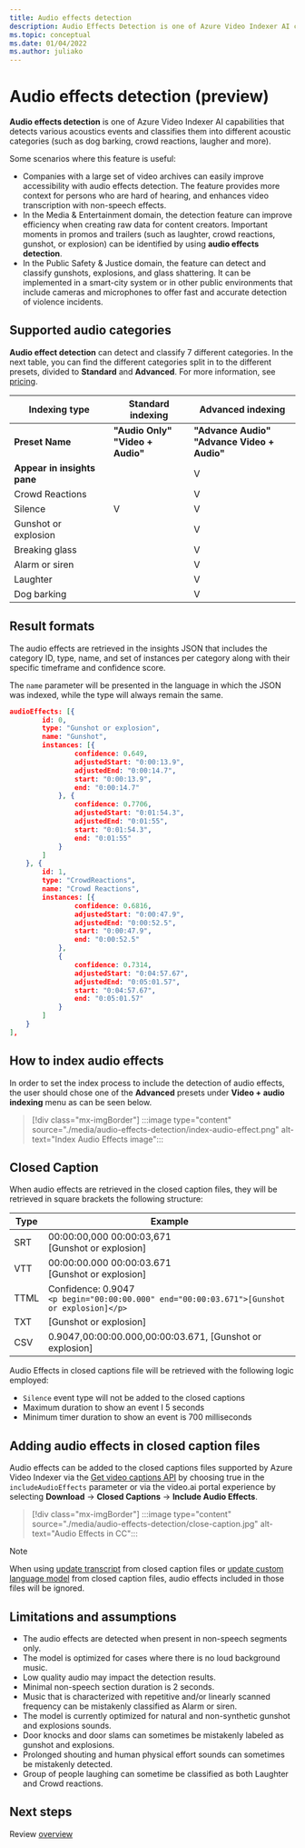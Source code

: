 ```yaml
---
title: Audio effects detection  
description: Audio Effects Detection is one of Azure Video Indexer AI capabilities that detects various acoustics events and classifies them into different acoustic categories (for example, gunshot, screaming, crowd reaction and more).
ms.topic: conceptual
ms.date: 01/04/2022
ms.author: juliako
---
```


# Audio effects detection (preview)

**Audio effects detection** is one of Azure Video Indexer AI capabilities that detects various acoustics events and classifies them into different acoustic categories (such as dog barking, crowd reactions, laugher and more).

Some scenarios where this feature is useful:

- Companies with a large set of video archives can easily improve accessibility with audio effects detection. The feature provides more context for persons who are hard of hearing, and enhances video transcription with non-speech effects.
- In the Media & Entertainment domain, the detection feature can improve efficiency when creating raw data for content creators. Important moments in promos and trailers (such as laughter, crowd reactions, gunshot, or explosion) can be identified by using **audio effects detection**.
- In the Public Safety & Justice domain, the feature can detect and classify gunshots, explosions, and glass shattering. It can be implemented in a smart-city system or in other public environments that include cameras and microphones to offer fast and accurate detection of violence incidents. 

## Supported audio categories  

**Audio effect detection** can detect and classify 7 different categories. In the next table, you can find the different categories split in to the different presets, divided to **Standard** and **Advanced**. For more information, see [pricing](https://azure.microsoft.com/pricing/details/azure/media-services/).

|Indexing type |Standard indexing| Advanced indexing|
|---|---|---|
|**Preset Name** |**"Audio Only"** <br/>**"Video + Audio"** |**"Advance Audio"**<br/> **"Advance Video + Audio"**|
|**Appear in insights pane**|| V|
| Crowd Reactions || V|
| Silence| V| V|
| Gunshot or explosion ||V |
| Breaking glass ||V|
| Alarm or siren|| V |
| Laughter|| V |
| Dog barking|| V|

## Result formats

The audio effects are retrieved in the insights JSON that includes the category ID, type, name, and set of instances per category along with their specific timeframe and confidence score.

The `name` parameter will be presented in the language in which the JSON was indexed, while the type will always remain the same.

```json
audioEffects: [{
        id: 0,
        type: "Gunshot or explosion",
        name: "Gunshot",
        instances: [{
                confidence: 0.649,
                adjustedStart: "0:00:13.9",
                adjustedEnd: "0:00:14.7",
                start: "0:00:13.9",
                end: "0:00:14.7"
            }, {
                confidence: 0.7706,
                adjustedStart: "0:01:54.3",
                adjustedEnd: "0:01:55",
                start: "0:01:54.3",
                end: "0:01:55"
            }
        ]
    }, {
        id: 1,
        type: "CrowdReactions",
        name: "Crowd Reactions",
        instances: [{
                confidence: 0.6816,
                adjustedStart: "0:00:47.9",
                adjustedEnd: "0:00:52.5",
                start: "0:00:47.9",
                end: "0:00:52.5"
            },
            {
                confidence: 0.7314,
                adjustedStart: "0:04:57.67",
                adjustedEnd: "0:05:01.57",
                start: "0:04:57.67",
                end: "0:05:01.57"
            }
        ]
    }
],
```

## How to index audio effects

In order to set the index process to include the detection of audio effects, the user should chose one of the **Advanced** presets under **Video + audio indexing** menu as can be seen below.

> [!div class="mx-imgBorder"]
> :::image type="content" source="./media/audio-effects-detection/index-audio-effect.png" alt-text="Index Audio Effects image":::

## Closed Caption

When audio effects are retrieved in the closed caption files, they will be retrieved in square brackets the following structure:

|Type| Example|
|---|---|
|SRT |00:00:00,000  00:00:03,671<br/>[Gunshot or explosion]|
|VTT |00:00:00.000  00:00:03.671<br/>[Gunshot or explosion]|
|TTML|Confidence: 0.9047 <br/> `<p begin="00:00:00.000" end="00:00:03.671">[Gunshot or explosion]</p>`|
|TXT |[Gunshot or explosion]|
|CSV |0.9047,00:00:00.000,00:00:03.671, [Gunshot or explosion]|

Audio Effects in closed captions file will be retrieved with the following logic employed:

* `Silence` event type will not be added to the closed captions
* Maximum duration to show an event I 5 seconds
* Minimum timer duration to show an event is 700 milliseconds

## Adding audio effects in closed caption files

Audio effects can be added to the closed captions files supported by Azure Video Indexer via the [Get video captions API](https://api-portal.videoindexer.ai/api-details#api=Operations&operation=Get-Video-Captions) by choosing true in the `includeAudioEffects` parameter or via the video.ai portal experience by selecting **Download** -> **Closed Captions** -> **Include Audio Effects**.

> [!div class="mx-imgBorder"]
> :::image type="content" source="./media/audio-effects-detection/close-caption.jpg" alt-text="Audio Effects in CC":::

> [!NOTE]
> When using [update transcript](https://api-portal.videoindexer.ai/api-details#api=Operations&operation=Update-Video-Transcript) from closed caption files or [update custom language model](https://api-portal.videoindexer.ai/api-details#api=Operations&operation=Update-Language-Model) from closed caption files, audio effects included in those files will be ignored.

## Limitations and assumptions

* The audio effects are detected when present in non-speech segments only. 
* The model is optimized for cases where there is no loud background music. 
* Low quality audio may impact the detection results.
* Minimal non-speech section duration is 2 seconds. 
* Music that is characterized with repetitive and/or linearly scanned frequency can be mistakenly classified as Alarm or siren. 
* The model is currently optimized for natural and non-synthetic gunshot and explosions sounds. 
* Door knocks and door slams can sometimes be mistakenly labeled as gunshot and explosions.
* Prolonged shouting and human physical effort sounds can sometimes be mistakenly detected.
* Group of people laughing can sometime be classified as both Laughter and Crowd reactions.

## Next steps

Review [overview](video-indexer-overview.md)
